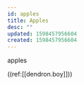 ```yaml
---
id: apples
title: Apples
desc: ""
updated: 1598457956604
created: 1598457956604
---
```


apples

((ref:[[dendron.boy]]))
